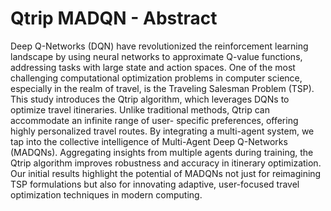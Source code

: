 # Qtrip MADQN - Abstract

Deep Q-Networks (DQN) have revolutionized the reinforcement learning landscape by using neural networks to approximate Q-value functions, addressing tasks with large state and action spaces. One of the most challenging computational optimization problems in computer science, especially in the realm of travel, is the Traveling Salesman Problem (TSP). This study introduces the Qtrip algorithm, which leverages DQNs to optimize travel itineraries. Unlike traditional methods, Qtrip can accommodate an infinite range of user- specific preferences, offering highly personalized travel routes. By integrating a multi-agent system, we tap into the collective intelligence of Multi-Agent Deep Q-Networks (MADQNs). Aggregating insights from multiple agents during training, the Qtrip algorithm improves robustness and accuracy in itinerary optimization. Our initial results highlight the potential of MADQNs not just for reimagining TSP formulations but also for innovating adaptive, user-focused travel optimization techniques in modern computing.

